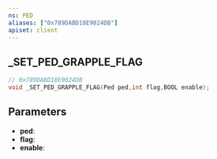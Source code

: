 ```yaml
---
ns: PED
aliases: ["0x789DABD18E9024DB"]
apiset: client
---
```

## _SET_PED_GRAPPLE_FLAG

```c
// 0x789DABD18E9024DB
void _SET_PED_GRAPPLE_FLAG(Ped ped,int flag,BOOL enable);
```


## Parameters
* **ped**:
* **flag**:
* **enable**:




